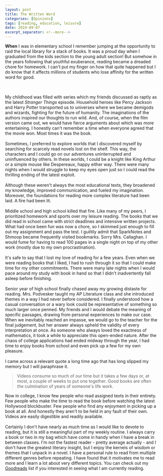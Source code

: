 ```yaml
---
layout: post
title: The Written Word
categories: [Opinions]
tags: [reading, education, leisure]
date: 2019-09-07
excerpt_separator: <!--more-->
---
```


**When** I was in elementary school I remember jumping at the opportunity to raid the local library for a stack of books. It was a proud day when I graduated from the kids section to the young adult section! But somehow in the years following that youthful exuberance, reading became a dreaded chore for homework. I can't put my finger on how that quite happened but I do know that it affects millions of students who lose affinity for the written word for good. 
<!--more-->
<br/><br/>
My childhood was filled with series which my friends discussed as raptly as the latest *Stranger Things* episode. Household heroes like Percy Jackson and Harry Potter transported us to universes where we became demigods and wizards, fighting for the future of humanity. The imaginations of the authors inspired our thoughts to run wild. And, of course, when the film version came out, we would have fierce arguments about which was more entertaining. I honestly can't remember a time when everyone agreed that the movie won. Most times it was the book. 
<br/><br/>
Sometimes, I preferred to explore worlds that I discovered myself by searching for scarcely read novels lost on the shelf. This way, the characters and I could go on our adventures uninterrupted and uninfluenced by others. In these worlds, I could be a knight like King Arthur or a simple mouse like Despereaux, happy either way. There were many nights when I would struggle to keep my eyes open just so I could read the thrilling ending of the latest exploit. 
<br/><br/>
Although these weren't always the most educational texts, they broadened my knowledge, improved communication, and fueled my imagination. Moreover, the foundations for reading more complex literature had been laid. A fire had been lit. 
<br/><br/>
Middle school and high school killed that fire. Like many of my peers, I prioritized homework and sports over my leisure reading. The books that we did read in school came with strict deadlines and intensive written projects. What had once been fun was now a chore, so I skimmed just enough to fill out my assignment and pass the test. I guiltily admit that SparkNotes and Shmoop became frequently visited bookmarks. Sorry Mrs. Callaghan. I would fume for having to read 100 pages in a single night on top of my other work (mostly due to my own procrastination). 
<br/><br/>
It's safe to say that I lost my love of reading for a few years. Even when we were reading books that I liked, I had to rush through it so that I could make time for my other commitments. There were many late nights when I would pace around my study with book in hand so that I didn't inadvertently fall asleep before finishing. 
<br/><br/>
Senior year of high school finally chased away my growing distaste for reading. Mrs. Podvesker taught my AP Literature class and she introduced themes in a way I had never before considered. I finally understood how a casual conversation or a wary look could be representative of something so much larger once penned. My friends and I would debate the meaning of specific passages, drawing from personal experiences to make our case. When we inevitably reached an impasse, we would go to the teacher for the final judgement, but her answer always upheld the validity of every interpretation at once. As someone who always loved the exactness of mathematics, it took a while to appreciate this open-ended nature. After the chaos of college applications had ended midway through the year, I had time to enjoy books from school and even pick up a few for my own pleasure. 
<br/><br/>
I came across a relevant quote a long time ago that has long slipped my memory but I will paraphrase it. 

> Videos consume so much of our time but it takes a few days or, at most, a couple of weeks to put one together. Good books are often the culmination of years of someone's life work. 

Now in college, I know few people who read assigned texts in their entirety. Few people who make the time to read the book before watching the latest Hollywood blockbuster. Few people who find any enjoyment in picking up a book at all. And honestly they aren't to be held in any fault of their own. Videos are easily digestible and readily available.
<br/><br/>
Certainly I don't have nearly as much time as I would like to devote to reading, but it is still a meaningful part of my weekly routine. I always carry a book or two in my bag which have come in handy when I have a break in between classes. I'm not the fastest reader - pretty average actually - and I don't have the greatest literary insight, but I enjoy the kernels of wisdom or themes that I unpack in a novel. I have a personal rule to read from multiple different genres before repeating. I have found that it motivates me to read more and I learn a lot about very different topics. You can check out my <a href="https://www.goodreads.com/review/list/99496080">Goodreads</a> list if you interested in seeing what I am currently reading. 
